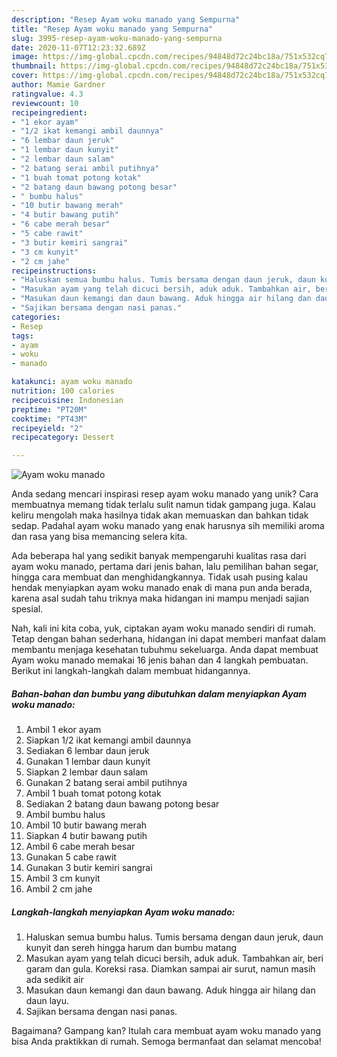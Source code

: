 ```yaml
---
description: "Resep Ayam woku manado yang Sempurna"
title: "Resep Ayam woku manado yang Sempurna"
slug: 3995-resep-ayam-woku-manado-yang-sempurna
date: 2020-11-07T12:23:32.689Z
image: https://img-global.cpcdn.com/recipes/94848d72c24bc18a/751x532cq70/ayam-woku-manado-foto-resep-utama.jpg
thumbnail: https://img-global.cpcdn.com/recipes/94848d72c24bc18a/751x532cq70/ayam-woku-manado-foto-resep-utama.jpg
cover: https://img-global.cpcdn.com/recipes/94848d72c24bc18a/751x532cq70/ayam-woku-manado-foto-resep-utama.jpg
author: Mamie Gardner
ratingvalue: 4.3
reviewcount: 10
recipeingredient:
- "1 ekor ayam"
- "1/2 ikat kemangi ambil daunnya"
- "6 lembar daun jeruk"
- "1 lembar daun kunyit"
- "2 lembar daun salam"
- "2 batang serai ambil putihnya"
- "1 buah tomat potong kotak"
- "2 batang daun bawang potong besar"
- " bumbu halus"
- "10 butir bawang merah"
- "4 butir bawang putih"
- "6 cabe merah besar"
- "5 cabe rawit"
- "3 butir kemiri sangrai"
- "3 cm kunyit"
- "2 cm jahe"
recipeinstructions:
- "Haluskan semua bumbu halus. Tumis bersama dengan daun jeruk, daun kunyit dan sereh hingga harum dan bumbu matang"
- "Masukan ayam yang telah dicuci bersih, aduk aduk. Tambahkan air, beri garam dan gula. Koreksi rasa. Diamkan sampai air surut, namun masih ada sedikit air"
- "Masukan daun kemangi dan daun bawang. Aduk hingga air hilang dan daun layu."
- "Sajikan bersama dengan nasi panas."
categories:
- Resep
tags:
- ayam
- woku
- manado

katakunci: ayam woku manado 
nutrition: 100 calories
recipecuisine: Indonesian
preptime: "PT20M"
cooktime: "PT43M"
recipeyield: "2"
recipecategory: Dessert

---
```



![Ayam woku manado](https://img-global.cpcdn.com/recipes/94848d72c24bc18a/751x532cq70/ayam-woku-manado-foto-resep-utama.jpg)

Anda sedang mencari inspirasi resep ayam woku manado yang unik? Cara membuatnya memang tidak terlalu sulit namun tidak gampang juga. Kalau keliru mengolah maka hasilnya tidak akan memuaskan dan bahkan tidak sedap. Padahal ayam woku manado yang enak harusnya sih memiliki aroma dan rasa yang bisa memancing selera kita.

Ada beberapa hal yang sedikit banyak mempengaruhi kualitas rasa dari ayam woku manado, pertama dari jenis bahan, lalu pemilihan bahan segar, hingga cara membuat dan menghidangkannya. Tidak usah pusing kalau hendak menyiapkan ayam woku manado enak di mana pun anda berada, karena asal sudah tahu triknya maka hidangan ini mampu menjadi sajian spesial.




Nah, kali ini kita coba, yuk, ciptakan ayam woku manado sendiri di rumah. Tetap dengan bahan sederhana, hidangan ini dapat memberi manfaat dalam membantu menjaga kesehatan tubuhmu sekeluarga. Anda dapat membuat Ayam woku manado memakai 16 jenis bahan dan 4 langkah pembuatan. Berikut ini langkah-langkah dalam membuat hidangannya.

<!--inarticleads1-->

##### Bahan-bahan dan bumbu yang dibutuhkan dalam menyiapkan Ayam woku manado:

1. Ambil 1 ekor ayam
1. Siapkan 1/2 ikat kemangi ambil daunnya
1. Sediakan 6 lembar daun jeruk
1. Gunakan 1 lembar daun kunyit
1. Siapkan 2 lembar daun salam
1. Gunakan 2 batang serai ambil putihnya
1. Ambil 1 buah tomat potong kotak
1. Sediakan 2 batang daun bawang potong besar
1. Ambil  bumbu halus
1. Ambil 10 butir bawang merah
1. Siapkan 4 butir bawang putih
1. Ambil 6 cabe merah besar
1. Gunakan 5 cabe rawit
1. Gunakan 3 butir kemiri sangrai
1. Ambil 3 cm kunyit
1. Ambil 2 cm jahe




<!--inarticleads2-->

##### Langkah-langkah menyiapkan Ayam woku manado:

1. Haluskan semua bumbu halus. Tumis bersama dengan daun jeruk, daun kunyit dan sereh hingga harum dan bumbu matang
1. Masukan ayam yang telah dicuci bersih, aduk aduk. Tambahkan air, beri garam dan gula. Koreksi rasa. Diamkan sampai air surut, namun masih ada sedikit air
1. Masukan daun kemangi dan daun bawang. Aduk hingga air hilang dan daun layu.
1. Sajikan bersama dengan nasi panas.




Bagaimana? Gampang kan? Itulah cara membuat ayam woku manado yang bisa Anda praktikkan di rumah. Semoga bermanfaat dan selamat mencoba!
